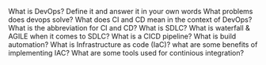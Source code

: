 What is DevOps? Define it and answer it in your own words
What problems does devops solve?
What does CI and CD mean in the context of DevOps?
What is the abbreviation for CI and CD?
What is SDLC?
What is waterfall & AGILE when it comes to SDLC?
What is a CICD pipeline?
What is build automation?
What is Infrastructure as code (IaC)? what are some benefits of implementing IAC?
What are some tools used for continious integration?
